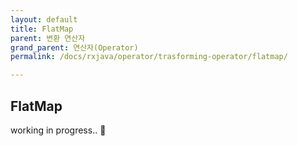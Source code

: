 ```yaml
---
layout: default
title: FlatMap
parent: 변환 연산자
grand_parent: 연산자(Operator)
permalink: /docs/rxjava/operator/trasforming-operator/flatmap/

---
```


## FlatMap



working in progress.. 🚧